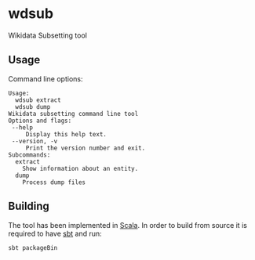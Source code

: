 # wdsub
Wikidata Subsetting tool

## Usage

Command line options:

```
Usage:
  wdsub extract
  wdsub dump
Wikidata subsetting command line tool
Options and flags:
 --help
     Display this help text.
 --version, -v
     Print the version number and exit.
Subcommands:
  extract
    Show information about an entity.
  dump
    Process dump files
```


## Building

The tool has been implemented in [Scala](https://www.scala-lang.org/). In order to build from source it is required to have [sbt](https://www.scala-sbt.org/) and run:

```
sbt packageBin
```
